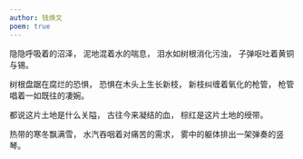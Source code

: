 ```yaml
---
author: 钱焕文
poem: true
---
```


隐隐呼吸着的沼泽，
泥地混着水的喘息，
泪水如树根消化污浊，
子弹呕吐着黄铜与锡。

树根盘踞在腐烂的恐惧，
恐惧在木头上生长新枝，
新枝纠缠着氧化的枪管，
枪管唱着一如既往的凄婉。

都说这片土地是什么关隘，
古往今来凝结的血，
棕红是这片土地的绶带。

热带的寒冬飘满雪，
水汽吞咽着对痛苦的需求，
雾中的躯体排出一架弹奏的竖琴。
